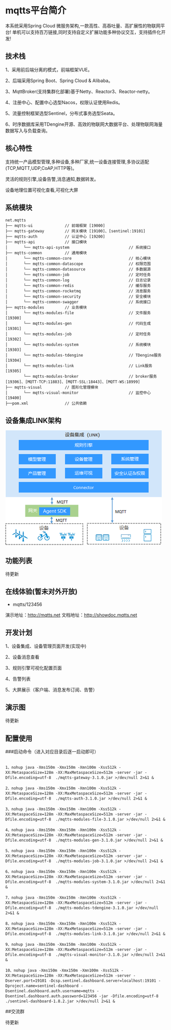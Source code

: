 
# mqtts平台简介

本系统采用Spring Cloud 微服务架构,一款高性、高吞吐量、高扩展性的物联网平台! 单机可以支持百万链接,同时支持自定义扩展功能多种协议交互，支持插件化开发! 

## 技术栈

1、采用前后端分离的模式，前端框架VUE。

2、后端采用Spring Boot、Spring Cloud & Alibaba。

3、MqttBroker(支持集群化部署)基于Netty、Reactor3、Reactor-netty。

4、注册中心、配置中心选型Nacos，权限认证使用Redis。

5、流量控制框架选型Sentinel，分布式事务选型Seata。

6、时序数据库采用TDengine开源、高效的物联网大数据平台、处理物联网海量数据写入与负载查询。

## 核心特性

支持统一产品模型管理,多种设备,多种厂家,统一设备连接管理,多协议适配(TCP,MQTT,UDP,CoAP,HTTP等)。

灵活的规则引擎,设备告警,消息通知,数据转发。

设备地理位置可视化查看,可视化大屏

## 系统模块

~~~
net.mqtts     
├── mqtts-ui              // 前端框架 [19000]
├── mqtts-gateway         // 网关模块 [19100]、[sentinel:19101]
├── mqtts-auth            // 认证中心 [19200]
├── mqtts-api             // 接口模块
│       └── mqtts-api-system                          // 系统接口
├── mqtts-common          // 通用模块
│       └── mqtts-common-core                         // 核心模块
│       └── mqtts-common-datascope                    // 权限范围
│       └── mqtts-common-datasource                   // 多数据源
│       └── mqtts-common-job                          // 定时任务
│       └── mqtts-common-log                          // 日志记录
│       └── mqtts-common-redis                        // 缓存服务
│       └── mqtts-common-rocketmq                     // 消息服务
│       └── mqtts-common-security                     // 安全模块
│       └── mqtts-common-swagger                      // 系统接口
├── mqtts-modules         // 业务模块
│       └── mqtts-modules-file                        // 文件服务 [19300]
│       └── mqtts-modules-gen                         // 代码生成 [19301]
│       └── mqtts-modules-job                         // 定时任务 [19302]
│       └── mqtts-modules-system                      // 系统模块 [19303]
│       └── mqtts-modules-tdengine                    // TDengine服务 [19304]
│       └── mqtts-modules-link                        // Link服务 [19305]
        └── mqtts-modules-broker                      // broker服务 [19306]、[MQTT-TCP:11883]、[MQTT-SSL:18443]、[MQTT-WS:18999]
├── mqtts-visual          // 图形化管理模块
│       └── mqtts-visual-monitor                      // 监控中心 [19400]
├──pom.xml                // 公共依赖
~~~

## 设备集成LINK架构

![](doc/imgs/link.png)

## 功能列表

待更新

## 在线体验(暂未对外开放)

- mqtts/123456

演示地址：http://mqtts.net
文档地址：http://showdoc.mqtts.net

## 开发计划

1、设备集成、设备管理页面开发(实现中)

2、设备消息查看

3、规则引擎可视化配置页面

4、告警列表

5、大屏展示（客户端、消息发布订阅、告警）

## 演示图

待更新

## 配置使用

###启动命令（进入对应目录后逐一启动即可）

~~~

1、nohup java -Xms150m -Xmx150m -Xmn100m -Xss512k -XX:MetaspaceSize=128m -XX:MaxMetaspaceSize=512m -server -jar -Dfile.encoding=utf-8  ./mqtts-gateway-3.1.0.jar >/dev/null 2>&1 &

2、nohup java -Xms150m -Xmx150m -Xmn100m -Xss512k -XX:MetaspaceSize=128m -XX:MaxMetaspaceSize=512m -server -jar -Dfile.encoding=utf-8  ./mqtts-auth-3.1.0.jar >/dev/null 2>&1 &

3、nohup java -Xms150m -Xmx150m -Xmn100m -Xss512k -XX:MetaspaceSize=128m -XX:MaxMetaspaceSize=512m -server -jar -Dfile.encoding=utf-8  ./mqtts-modules-file-3.1.0.jar >/dev/null 2>&1 &

4、nohup java -Xms150m -Xmx150m -Xmn100m -Xss512k -XX:MetaspaceSize=128m -XX:MaxMetaspaceSize=512m -server -jar -Dfile.encoding=utf-8  ./mqtts-modules-gen-3.1.0.jar >/dev/null 2>&1 &

5、nohup java -Xms150m -Xmx150m -Xmn100m -Xss512k -XX:MetaspaceSize=128m -XX:MaxMetaspaceSize=512m -server -jar -Dfile.encoding=utf-8  ./mqtts-modules-job-3.1.0.jar >/dev/null 2>&1 &

6、nohup java -Xms150m -Xmx150m -Xmn100m -Xss512k -XX:MetaspaceSize=128m -XX:MaxMetaspaceSize=512m -server -jar -Dfile.encoding=utf-8  ./mqtts-modules-system-3.1.0.jar >/dev/null 2>&1 &

7、nohup java -Xms150m -Xmx150m -Xmn100m -Xss512k -XX:MetaspaceSize=128m -XX:MaxMetaspaceSize=512m -server -jar -Dfile.encoding=utf-8  ./mqtts-modules-tdengine-3.1.0.jar >/dev/null 2>&1 &

8、nohup java -Xms150m -Xmx150m -Xmn100m -Xss512k -XX:MetaspaceSize=128m -XX:MaxMetaspaceSize=512m -server -jar -Dfile.encoding=utf-8  ./mqtts-modules-link-3.1.0.jar >/dev/null 2>&1 &

9、nohup java -Xms150m -Xmx150m -Xmn100m -Xss512k -XX:MetaspaceSize=128m -XX:MaxMetaspaceSize=512m -server -jar -Dfile.encoding=utf-8  ./mqtts-visual-monitor-3.1.0.jar >/dev/null 2>&1 &

10、nohup java -Xms150m -Xmx150m -Xmn100m -Xss512k -XX:MetaspaceSize=128m -XX:MaxMetaspaceSize=512m -server -Dserver.port=19101 -Dcsp.sentinel.dashboard.server=localhost:19101 -Dproject.name=sentinel-dashboard -Dsentinel.dashboard.auth.username=mqtts -Dsentinel.dashboard.auth.password=123456 -jar -Dfile.encoding=utf-8  ./sentinel-dashboard-1.8.2.jar >/dev/null 2>&1 &

~~~

##交流群

待更新